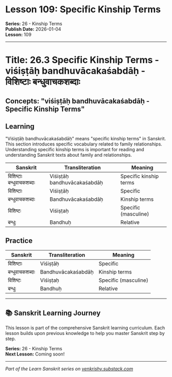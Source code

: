 # Lesson 109: Specific Kinship Terms

**Series:** 26 - Kinship Terms  
**Publish Date:** 2026-01-04  
**Lesson:** 109

---

# Title: 26.3 Specific Kinship Terms - viśiṣṭāḥ bandhuvācakaśabdāḥ - विशिष्टाः बन्धुवाचकशब्दाः
## Concepts: "viśiṣṭāḥ bandhuvācakaśabdāḥ - Specific Kinship Terms"

## Learning
"Viśiṣṭāḥ bandhuvācakaśabdāḥ" means "specific kinship terms" in Sanskrit. This section introduces specific vocabulary related to family relationships. Understanding specific kinship terms is important for reading and understanding Sanskrit texts about family and relationships.

| Sanskrit           | Transliteration      | Meaning                          |
| ------------------ | -------------------- | -------------------------------- |
| विशिष्टाः बन्धुवाचकशब्दाः | Viśiṣṭāḥ bandhuvācakaśabdāḥ | Specific kinship terms |
| विशिष्टाः          | Viśiṣṭāḥ             | Specific                         |
| बन्धुवाचकशब्दाः   | Bandhuvācakaśabdāḥ   | Kinship terms                    |
| विशिष्टः           | Viśiṣṭaḥ             | Specific (masculine)             |
| बन्धुः             | Bandhuḥ              | Relative                         |

## Practice
| Sanskrit           | Transliteration      | Meaning                          |
| ------------------ | -------------------- | -------------------------------- |
| विशिष्टाः          | Viśiṣṭāḥ             | Specific                         |
| बन्धुवाचकशब्दाः   | Bandhuvācakaśabdāḥ   | Kinship terms                    |
| विशिष्टः           | Viśiṣṭaḥ             | Specific (masculine)             |
| बन्धुः             | Bandhuḥ              | Relative                         |

---

## 📚 Sanskrit Learning Journey

This lesson is part of the comprehensive Sanskrit learning curriculum. Each lesson builds upon previous knowledge to help you master Sanskrit step by step.

**Series:** 26 - Kinship Terms  
**Next Lesson:** Coming soon!

---
*Part of the Learn Sanskrit series on [venkrishy.substack.com](https://venkrishy.substack.com/s/learn_sanskrit)*
